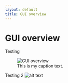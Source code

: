 ```yaml
---
layout: default
title: GUI overview
---
```

# GUI overview
Testing
<figure>
  <img src="{{site.url}}/assets/images/GUI_1.png" alt="GUI overview"/>
  <figcaption>This is my caption text.</figcaption>
</figure>

Testing 2
![alt text]("{{site.url}}/assets/images/GUI_1.png" "GUI overview")
